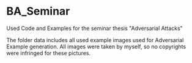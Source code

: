 # BA_Seminar
Used Code and Examples for the seminar thesis "Adversarial Attacks"

The folder data includes all used example images used for Adversarial Example generation.
All images were taken by myself, so no copyrights were infringed for these pictures.
